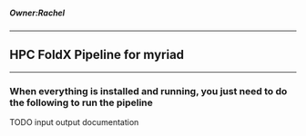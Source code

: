 ##### Owner:Rachel
--------------------------------------------------------------------------
## HPC FoldX Pipeline for myriad
--------------------------------------------------------------------------
### When everything is installed and running, you just need to do the following to run the pipeline

TODO input output documentation

